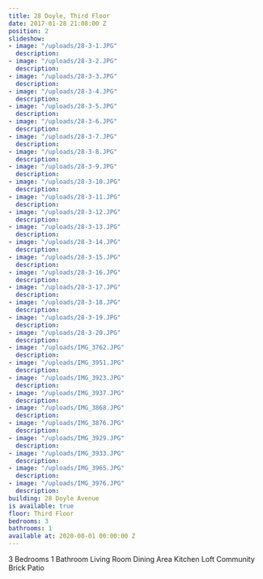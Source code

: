 ```yaml
---
title: 28 Doyle, Third Floor
date: 2017-01-28 21:08:00 Z
position: 2
slideshow:
- image: "/uploads/28-3-1.JPG"
  description: 
- image: "/uploads/28-3-2.JPG"
  description: 
- image: "/uploads/28-3-3.JPG"
  description: 
- image: "/uploads/28-3-4.JPG"
  description: 
- image: "/uploads/28-3-5.JPG"
  description: 
- image: "/uploads/28-3-6.JPG"
  description: 
- image: "/uploads/28-3-7.JPG"
  description: 
- image: "/uploads/28-3-8.JPG"
  description: 
- image: "/uploads/28-3-9.JPG"
  description: 
- image: "/uploads/28-3-10.JPG"
  description: 
- image: "/uploads/28-3-11.JPG"
  description: 
- image: "/uploads/28-3-12.JPG"
  description: 
- image: "/uploads/28-3-13.JPG"
  description: 
- image: "/uploads/28-3-14.JPG"
  description: 
- image: "/uploads/28-3-15.JPG"
  description: 
- image: "/uploads/28-3-16.JPG"
  description: 
- image: "/uploads/28-3-17.JPG"
  description: 
- image: "/uploads/28-3-18.JPG"
  description: 
- image: "/uploads/28-3-19.JPG"
  description: 
- image: "/uploads/28-3-20.JPG"
  description: 
- image: "/uploads/IMG_3762.JPG"
  description: 
- image: "/uploads/IMG_3951.JPG"
  description: 
- image: "/uploads/IMG_3923.JPG"
  description: 
- image: "/uploads/IMG_3937.JPG"
  description: 
- image: "/uploads/IMG_3868.JPG"
  description: 
- image: "/uploads/IMG_3876.JPG"
  description: 
- image: "/uploads/IMG_3929.JPG"
  description: 
- image: "/uploads/IMG_3933.JPG"
  description: 
- image: "/uploads/IMG_3965.JPG"
  description: 
- image: "/uploads/IMG_3976.JPG"
  description: 
building: 28 Doyle Avenue
is available: true
floor: Third Floor
bedrooms: 3
bathrooms: 1
available at: 2020-08-01 00:00:00 Z
---
```


3 Bedrooms
1 Bathroom
Living Room
Dining Area
Kitchen
Loft
Community Brick Patio
